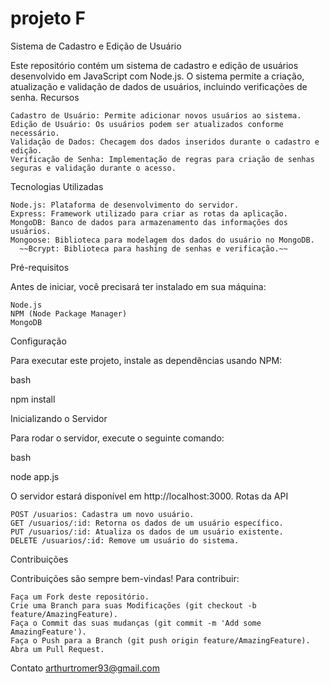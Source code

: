 # projeto F

Sistema de Cadastro e Edição de Usuário

Este repositório contém um sistema de cadastro e edição de usuários desenvolvido em JavaScript com Node.js. O sistema permite a criação, atualização e validação de dados de usuários, incluindo verificações de senha.
Recursos

    Cadastro de Usuário: Permite adicionar novos usuários ao sistema.
    Edição de Usuário: Os usuários podem ser atualizados conforme necessário.
    Validação de Dados: Checagem dos dados inseridos durante o cadastro e edição.
    Verificação de Senha: Implementação de regras para criação de senhas seguras e validação durante o acesso.

Tecnologias Utilizadas

    Node.js: Plataforma de desenvolvimento do servidor.
    Express: Framework utilizado para criar as rotas da aplicação.
    MongoDB: Banco de dados para armazenamento das informações dos usuários.
    Mongoose: Biblioteca para modelagem dos dados do usuário no MongoDB.
      ~~Bcrypt: Biblioteca para hashing de senhas e verificação.~~

Pré-requisitos

Antes de iniciar, você precisará ter instalado em sua máquina:

    Node.js
    NPM (Node Package Manager)
    MongoDB

Configuração

Para executar este projeto, instale as dependências usando NPM:

bash

npm install

Inicializando o Servidor

Para rodar o servidor, execute o seguinte comando:

bash

node app.js

O servidor estará disponível em http://localhost:3000.
Rotas da API

    POST /usuarios: Cadastra um novo usuário.
    GET /usuarios/:id: Retorna os dados de um usuário específico.
    PUT /usuarios/:id: Atualiza os dados de um usuário existente.
    DELETE /usuarios/:id: Remove um usuário do sistema.

Contribuições

Contribuições são sempre bem-vindas! Para contribuir:

    Faça um Fork deste repositório.
    Crie uma Branch para suas Modificações (git checkout -b feature/AmazingFeature).
    Faça o Commit das suas mudanças (git commit -m 'Add some AmazingFeature').
    Faça o Push para a Branch (git push origin feature/AmazingFeature).
    Abra um Pull Request.


Contato
arthurtromer93@gmail.com
